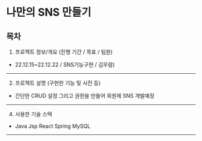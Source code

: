 
# 나만의 SNS 만들기

## 목차
1. 프로젝트 정보/개요 (진행 기간 / 목표 / 팀원)
* 22.12.15~22.12.22 / SNS기능구현 / 김우람)
---
2. 프로젝트 설명 (구현한 기능 및 사진 등)
* 간단한 CRUD 설정 그리고 권한을 만들어 회원제 SNS 개발예정

---
4. 사용한 기술 스택
* Java Jsp React Spring MySQL

---
